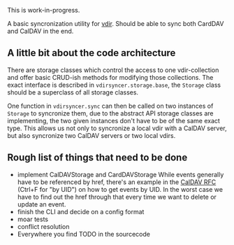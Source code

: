 This is work-in-progress.

A basic syncronization utility for [vdir](https://github.com/untitaker/vdir). Should be able to sync both CardDAV and CalDAV in the end.

## A little bit about the code architecture

There are storage classes which control the access to one vdir-collection and
offer basic CRUD-ish methods for modifying those collections. The exact
interface is described in `vdirsyncer.storage.base`, the `Storage` class should
be a superclass of all storage classes.

One function in `vdirsyncer.sync` can then be called on two instances of
`Storage` to syncronize them, due to the abstract API storage classes are
implementing, the two given instances don't have to be of the same exact type.
This allows us not only to syncronize a local vdir with a CalDAV server, but
also syncronize two CalDAV servers or two local vdirs.

## Rough list of things that need to be done
  - implement CalDAVStorage and CardDAVStorage
    While events generally have to be referenced by href, there's an example in
    the [CalDAV RFC](http://www.ietf.org/rfc/rfc4791.txt) (Ctrl+F for "by UID")
    on how to get events by UID. In the worst case we have to find out the href
    through that every time we want to delete or update an event.
  - finish the CLI and decide on a config format
  - moar tests
  - conflict resolution
  - Everywhere you find TODO in the sourcecode
